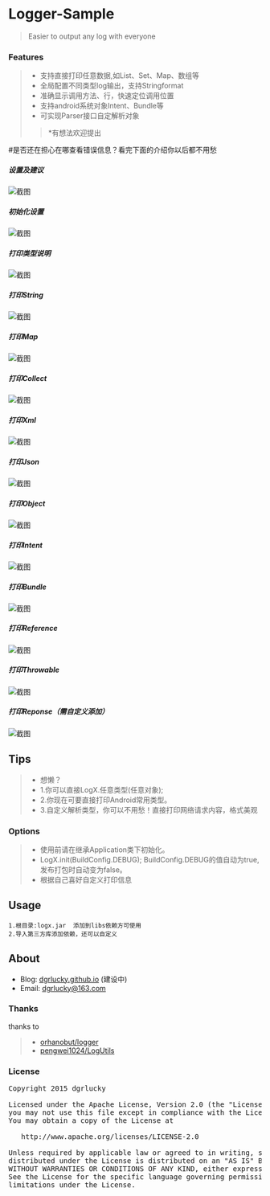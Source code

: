 #  Logger-Sample #
>Easier to output any log with everyone

### Features
>* 支持直接打印任意数据,如List、Set、Map、数组等
>* 全局配置不同类型log输出，支持Stringformat
>* 准确显示调用方法、行，快速定位调用位置
>* 支持android系统对象Intent、Bundle等
>* 可实现Parser接口自定解析对象
>>*有想法欢迎提出


#是否还在担心在哪查看错误信息？看完下面的介绍你以后都不用愁

##### 设置及建议
![截图](screenshots/setting_pre.png)
##### 初始化设置
![截图](screenshots/setting.png)
##### 打印类型说明
![截图](screenshots/main.png)
##### 打印String
![截图](screenshots/string.png)
##### 打印Map
![截图](screenshots/map.png)
##### 打印Collect
![截图](screenshots/collect.png)
##### 打印Xml
![截图](screenshots/xml.png)
##### 打印Json
![截图](screenshots/json.png)
##### 打印Object
![截图](screenshots/object.png)
##### 打印Intent
![截图](screenshots/intent.png)
##### 打印Bundle
![截图](screenshots/bundle.png)
##### 打印Reference
![截图](screenshots/reference.png)
##### 打印Throwable
![截图](screenshots/throwable.png)
##### 打印Reponse（需自定义添加）
![截图](screenshots/response.png)

## Tips
>* 想懒？
>* 1.你可以直接LogX.任意类型(任意对象);
>* 2.你现在可要直接打印Android常用类型。
>* 3.自定义解析类型，你可以不用愁！直接打印网络请求内容，格式美观


### Options
>* 使用前请在继承Application类下初始化。
>* LogX.init(BuildConfig.DEBUG);  BuildConfig.DEBUG的值自动为true,发布打包时自动变为false。
>* 根据自己喜好自定义打印信息

## Usage
```
1.根目录:logx.jar  添加到libs依赖方可使用
2.导入第三方库添加依赖，还可以自定义
```

## About
* Blog: [dgrlucky.github.io](http://dgrlucky.github.io/) (建设中)
* Email: [dgrlucky@163.com](http://mail.qq.com/cgi-bin/qm_share?t=qm_mailme&email=dgrlucky@163.com)

### Thanks
thanks to 
>* [orhanobut/logger](https://github.com/orhanobut/logger)
>* [pengwei1024/LogUtils](https://github.com/pengwei1024/LogUtils)


### License
<pre>
Copyright 2015 dgrlucky

Licensed under the Apache License, Version 2.0 (the "License");
you may not use this file except in compliance with the License.
You may obtain a copy of the License at

   http://www.apache.org/licenses/LICENSE-2.0

Unless required by applicable law or agreed to in writing, software
distributed under the License is distributed on an "AS IS" BASIS,
WITHOUT WARRANTIES OR CONDITIONS OF ANY KIND, either express or implied.
See the License for the specific language governing permissions and
limitations under the License.
</pre>
